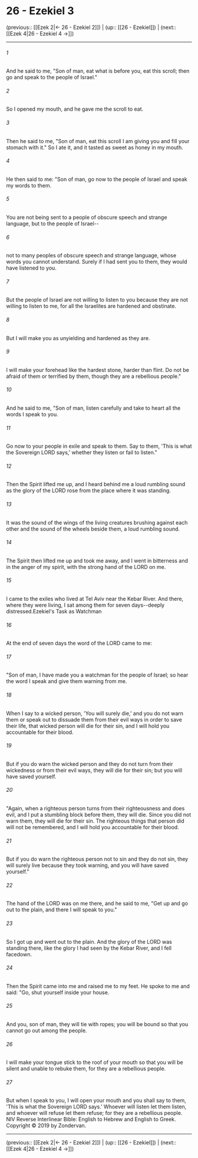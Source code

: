 # 26 - Ezekiel 3

(previous:: [[Ezek 2|← 26 - Ezekiel 2]]) | (up:: [[26 - Ezekiel]]) | (next:: [[Ezek 4|26 - Ezekiel 4 →]])

***


###### 1 
And he said to me, "Son of man, eat what is before you, eat this scroll; then go and speak to the people of Israel." 

###### 2 
So I opened my mouth, and he gave me the scroll to eat. 

###### 3 
Then he said to me, "Son of man, eat this scroll I am giving you and fill your stomach with it." So I ate it, and it tasted as sweet as honey in my mouth. 

###### 4 
He then said to me: "Son of man, go now to the people of Israel and speak my words to them. 

###### 5 
You are not being sent to a people of obscure speech and strange language, but to the people of Israel-- 

###### 6 
not to many peoples of obscure speech and strange language, whose words you cannot understand. Surely if I had sent you to them, they would have listened to you. 

###### 7 
But the people of Israel are not willing to listen to you because they are not willing to listen to me, for all the Israelites are hardened and obstinate. 

###### 8 
But I will make you as unyielding and hardened as they are. 

###### 9 
I will make your forehead like the hardest stone, harder than flint. Do not be afraid of them or terrified by them, though they are a rebellious people." 

###### 10 
And he said to me, "Son of man, listen carefully and take to heart all the words I speak to you. 

###### 11 
Go now to your people in exile and speak to them. Say to them, 'This is what the Sovereign LORD says,' whether they listen or fail to listen." 

###### 12 
Then the Spirit lifted me up, and I heard behind me a loud rumbling sound as the glory of the LORD rose from the place where it was standing. 

###### 13 
It was the sound of the wings of the living creatures brushing against each other and the sound of the wheels beside them, a loud rumbling sound. 

###### 14 
The Spirit then lifted me up and took me away, and I went in bitterness and in the anger of my spirit, with the strong hand of the LORD on me. 

###### 15 
I came to the exiles who lived at Tel Aviv near the Kebar River. And there, where they were living, I sat among them for seven days--deeply distressed.Ezekiel's Task as Watchman 

###### 16 
At the end of seven days the word of the LORD came to me: 

###### 17 
"Son of man, I have made you a watchman for the people of Israel; so hear the word I speak and give them warning from me. 

###### 18 
When I say to a wicked person, 'You will surely die,' and you do not warn them or speak out to dissuade them from their evil ways in order to save their life, that wicked person will die for their sin, and I will hold you accountable for their blood. 

###### 19 
But if you do warn the wicked person and they do not turn from their wickedness or from their evil ways, they will die for their sin; but you will have saved yourself. 

###### 20 
"Again, when a righteous person turns from their righteousness and does evil, and I put a stumbling block before them, they will die. Since you did not warn them, they will die for their sin. The righteous things that person did will not be remembered, and I will hold you accountable for their blood. 

###### 21 
But if you do warn the righteous person not to sin and they do not sin, they will surely live because they took warning, and you will have saved yourself." 

###### 22 
The hand of the LORD was on me there, and he said to me, "Get up and go out to the plain, and there I will speak to you." 

###### 23 
So I got up and went out to the plain. And the glory of the LORD was standing there, like the glory I had seen by the Kebar River, and I fell facedown. 

###### 24 
Then the Spirit came into me and raised me to my feet. He spoke to me and said: "Go, shut yourself inside your house. 

###### 25 
And you, son of man, they will tie with ropes; you will be bound so that you cannot go out among the people. 

###### 26 
I will make your tongue stick to the roof of your mouth so that you will be silent and unable to rebuke them, for they are a rebellious people. 

###### 27 
But when I speak to you, I will open your mouth and you shall say to them, 'This is what the Sovereign LORD says.' Whoever will listen let them listen, and whoever will refuse let them refuse; for they are a rebellious people. NIV Reverse Interlinear Bible: English to Hebrew and English to Greek. Copyright © 2019 by Zondervan.

***

(previous:: [[Ezek 2|← 26 - Ezekiel 2]]) | (up:: [[26 - Ezekiel]]) | (next:: [[Ezek 4|26 - Ezekiel 4 →]])
